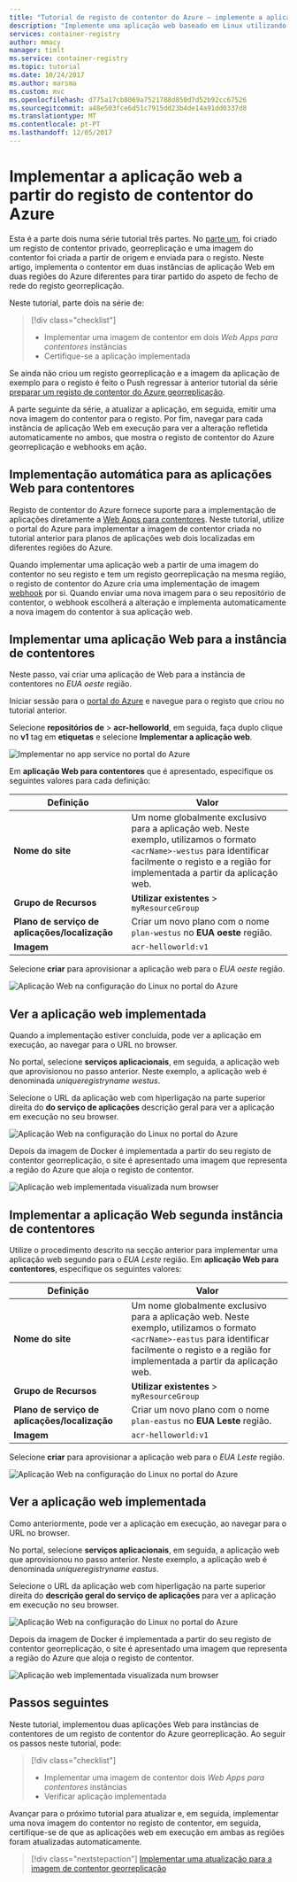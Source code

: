 ```yaml
---
title: "Tutorial de registo de contentor do Azure – implemente a aplicação web a partir do registo de contentor do Azure"
description: "Implemente uma aplicação web baseado em Linux utilizando uma imagem do contentor de um registo de contentor do Azure georreplicação. Parte dois de uma série de três partes."
services: container-registry
author: mmacy
manager: timlt
ms.service: container-registry
ms.topic: tutorial
ms.date: 10/24/2017
ms.author: marsma
ms.custom: mvc
ms.openlocfilehash: d775a17cb8069a7521788d850d7d52b92cc67526
ms.sourcegitcommit: a48e503fce6d51c7915dd23b4de14a91dd0337d8
ms.translationtype: MT
ms.contentlocale: pt-PT
ms.lasthandoff: 12/05/2017
---
```

# <a name="deploy-web-app-from-azure-container-registry"></a>Implementar a aplicação web a partir do registo de contentor do Azure

Esta é a parte dois numa série tutorial três partes. No [parte um](container-registry-tutorial-prepare-registry.md), foi criado um registo de contentor privado, georreplicação e uma imagem do contentor foi criada a partir de origem e enviada para o registo. Neste artigo, implementa o contentor em duas instâncias de aplicação Web em duas regiões do Azure diferentes para tirar partido do aspeto de fecho de rede do registo georreplicação.

Neste tutorial, parte dois na série de:

> [!div class="checklist"]
> * Implementar uma imagem de contentor em dois *Web Apps para contentores* instâncias
> * Certifique-se a aplicação implementada

Se ainda não criou um registo georreplicação e a imagem da aplicação de exemplo para o registo é feito o Push regressar à anterior tutorial da série [preparar um registo de contentor do Azure georreplicação](container-registry-tutorial-prepare-registry.md).

A parte seguinte da série, a atualizar a aplicação, em seguida, emitir uma nova imagem do contentor para o registo. Por fim, navegar para cada instância de aplicação Web em execução para ver a alteração refletida automaticamente no ambos, que mostra o registo de contentor do Azure georreplicação e webhooks em ação.

## <a name="automatic-deployment-to-web-apps-for-containers"></a>Implementação automática para as aplicações Web para contentores

Registo de contentor do Azure fornece suporte para a implementação de aplicações diretamente a [Web Apps para contentores](../app-service/containers/index.yml). Neste tutorial, utilize o portal do Azure para implementar a imagem de contentor criada no tutorial anterior para planos de aplicações web dois localizadas em diferentes regiões do Azure.

Quando implementar uma aplicação web a partir de uma imagem do contentor no seu registo e tem um registo georreplicação na mesma região, o registo de contentor do Azure cria uma implementação de imagem [webhook](container-registry-webhook.md) por si. Quando enviar uma nova imagem para o seu repositório de contentor, o webhook escolherá a alteração e implementa automaticamente a nova imagem do contentor à sua aplicação web.

## <a name="deploy-a-web-app-for-containers-instance"></a>Implementar uma aplicação Web para a instância de contentores

Neste passo, vai criar uma aplicação de Web para a instância de contentores no *EUA oeste* região.

Iniciar sessão para o [portal do Azure](https://portal.azure.com) e navegue para o registo que criou no tutorial anterior.

Selecione **repositórios de** > **acr-helloworld**, em seguida, faça duplo clique no **v1** tag em **etiquetas** e selecione **Implementar a aplicação web**.

![Implementar no app service no portal do Azure][deploy-app-portal-01]

Em **aplicação Web para contentores** que é apresentado, especifique os seguintes valores para cada definição:

| Definição | Valor |
|---|---|
| **Nome do site** | Um nome globalmente exclusivo para a aplicação web. Neste exemplo, utilizamos o formato `<acrName>-westus` para identificar facilmente o registo e a região for implementada a partir da aplicação web. |
| **Grupo de Recursos** | **Utilizar existentes** > `myResourceGroup` |
| **Plano de serviço de aplicações/localização** | Criar um novo plano com o nome `plan-westus` no **EUA oeste** região. |
| **Imagem** | `acr-helloworld:v1`

Selecione **criar** para aprovisionar a aplicação web para o *EUA oeste* região.

![Aplicação Web na configuração do Linux no portal do Azure][deploy-app-portal-02]

## <a name="view-the-deployed-web-app"></a>Ver a aplicação web implementada

Quando a implementação estiver concluída, pode ver a aplicação em execução, ao navegar para o URL no browser.

No portal, selecione **serviços aplicacionais**, em seguida, a aplicação web que aprovisionou no passo anterior. Neste exemplo, a aplicação web é denominada *uniqueregistryname westus*.

Selecione o URL da aplicação web com hiperligação na parte superior direita do **do serviço de aplicações** descrição geral para ver a aplicação em execução no seu browser.

![Aplicação Web na configuração do Linux no portal do Azure][deploy-app-portal-04]

Depois da imagem de Docker é implementada a partir do seu registo de contentor georreplicação, o site é apresentado uma imagem que representa a região do Azure que aloja o registo de contentor.

![Aplicação web implementada visualizada num browser][deployed-app-westus]

## <a name="deploy-second-web-app-for-containers-instance"></a>Implementar a aplicação Web segunda instância de contentores

Utilize o procedimento descrito na secção anterior para implementar uma aplicação web segundo para o *EUA Leste* região. Em **aplicação Web para contentores**, especifique os seguintes valores:

| Definição | Valor |
|---|---|
| **Nome do site** | Um nome globalmente exclusivo para a aplicação web. Neste exemplo, utilizamos o formato `<acrName>-eastus` para identificar facilmente o registo e a região for implementada a partir da aplicação web. |
| **Grupo de Recursos** | **Utilizar existentes** > `myResourceGroup` |
| **Plano de serviço de aplicações/localização** | Criar um novo plano com o nome `plan-eastus` no **EUA Leste** região. |
| **Imagem** | `acr-helloworld:v1`

Selecione **criar** para aprovisionar a aplicação web para o *EUA Leste* região.

![Aplicação Web na configuração do Linux no portal do Azure][deploy-app-portal-06]

## <a name="view-the-deployed-web-app"></a>Ver a aplicação web implementada

Como anteriormente, pode ver a aplicação em execução, ao navegar para o URL no browser.

No portal, selecione **serviços aplicacionais**, em seguida, a aplicação web que aprovisionou no passo anterior. Neste exemplo, a aplicação web é denominada *uniqueregistryname eastus*.

Selecione o URL da aplicação web com hiperligação na parte superior direita do **descrição geral do serviço de aplicações** para ver a aplicação em execução no seu browser.

![Aplicação Web na configuração do Linux no portal do Azure][deploy-app-portal-07]

Depois da imagem de Docker é implementada a partir do seu registo de contentor georreplicação, o site é apresentado uma imagem que representa a região do Azure que aloja o registo de contentor.

![Aplicação web implementada visualizada num browser][deployed-app-eastus]

## <a name="next-steps"></a>Passos seguintes

Neste tutorial, implementou duas aplicações Web para instâncias de contentores de um registo de contentor do Azure georreplicação. Ao seguir os passos neste tutorial, pode:

> [!div class="checklist"]
> * Implementar uma imagem de contentor dois *Web Apps para contentores* instâncias
> * Verificar aplicação implementada

Avançar para o próximo tutorial para atualizar e, em seguida, implementar uma nova imagem do contentor no registo de contentor, em seguida, certifique-se de que as aplicações web em execução em ambas as regiões foram atualizadas automaticamente.

> [!div class="nextstepaction"]
> [Implementar uma atualização para a imagem de contentor georreplicação](./container-registry-tutorial-deploy-update.md)

<!-- IMAGES -->
[deploy-app-portal-01]: ./media/container-registry-tutorial-deploy-app/deploy-app-portal-01.png
[deploy-app-portal-02]: ./media/container-registry-tutorial-deploy-app/deploy-app-portal-02.png
[deploy-app-portal-03]: ./media/container-registry-tutorial-deploy-app/deploy-app-portal-03.png
[deploy-app-portal-04]: ./media/container-registry-tutorial-deploy-app/deploy-app-portal-04.png
[deploy-app-portal-05]: ./media/container-registry-tutorial-deploy-app/deploy-app-portal-05.png
[deploy-app-portal-06]: ./media/container-registry-tutorial-deploy-app/deploy-app-portal-06.png
[deploy-app-portal-07]: ./media/container-registry-tutorial-deploy-app/deploy-app-portal-07.png
[deployed-app-westus]: ./media/container-registry-tutorial-deploy-app/deployed-app-westus.png
[deployed-app-eastus]: ./media/container-registry-tutorial-deploy-app/deployed-app-eastus.png